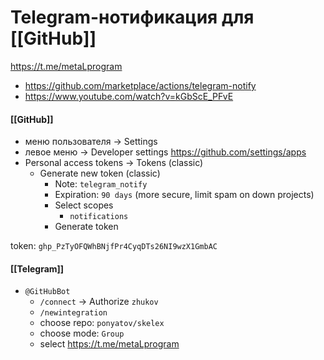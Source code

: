 # Telegram-нотификация для [[GitHub]]
https://t.me/metaLprogram

- https://github.com/marketplace/actions/telegram-notify
- https://www.youtube.com/watch?v=kGbScE_PFvE

#### [[GitHub]]

- меню пользователя -> Settings
- левое меню -> Developer settings https://github.com/settings/apps
- Personal access tokens -> Tokens (classic)
	- Generate new token (classic)
		- Note: `telegram_notify`
		- Expiration: `90 days` (more secure, limit spam on down projects)
		- Select scopes
			- `notifications`
		- Generate token

token: `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`

#### [[Telegram]]

- `@GitHubBot`
	- `/connect`  -> Authorize `zhukov`
	- `/newintegration`
	- choose repo: `ponyatov/skelex`
	- choose mode: `Group`
	- select https://t.me/metaLprogram
